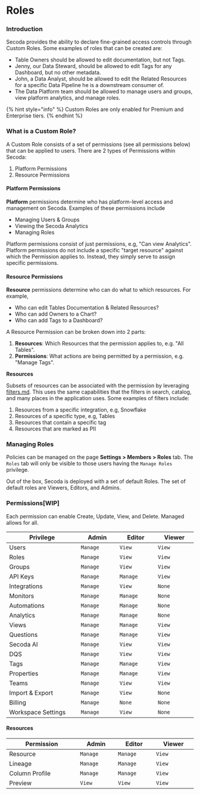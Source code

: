 # Roles

### Introduction[​](https://datahubproject.io/docs/authorization/policies#introduction) <a href="#introduction" id="introduction"></a>

Secoda provides the ability to declare fine-grained access controls through Custom Roles. Some examples of roles that can be created are:

* Table Owners should be allowed to edit documentation, but not Tags.
* Jenny, our Data Steward, should be allowed to edit Tags for any Dashboard, but no other metadata.
* John, a Data Analyst, should be allowed to edit the Related Resources for a specific Data Pipeline he is a downstream consumer of.
* The Data Platform team should be allowed to manage users and groups, view platform analytics, and manage roles.

{% hint style="info" %}
Custom Roles are only enabled for Premium and Enterprise tiers.
{% endhint %}

### What is a Custom Role?[​](https://datahubproject.io/docs/authorization/policies#what-is-a-policy) <a href="#what-is-a-policy" id="what-is-a-policy"></a>

A Custom Role consists of a set of permissions (see all permissions below) that can be applied to users. There are 2 types of Permissions within Secoda:

1. Platform Permissions
2. Resource Permissions

#### Platform Permissions[​](https://datahubproject.io/docs/authorization/policies#platform-policies) <a href="#platform-policies" id="platform-policies"></a>

**Platform** permissions determine who has platform-level access and management on Secoda. Examples of these permissions include

* Managing Users & Groups
* Viewing the Secoda Analytics
* Managing Roles&#x20;

Platform permissions consist of just permissions, e.g, "Can view Analytics". Platform permissions do not include a specific "target resource" against which the Permission applies to. Instead, they simply serve to assign specific permissions.

#### Resource Permissions[​](https://datahubproject.io/docs/authorization/policies#metadata-policies) <a href="#metadata-policies" id="metadata-policies"></a>

**Resource** permissions determine who can do what to which resources. For example,

* Who can edit Tables Documentation & Related Resources?
* Who can add Owners to a Chart?
* Who can add Tags to a Dashboard?

A Resource Permission can be broken down into 2 parts:

1. **Resources**: Which Resources that the permission applies to, e.g. "All Tables".
2. **Permissions**: What actions are being permitted by a permission, e.g. "Manage Tags".

**Resources**[**​**](https://datahubproject.io/docs/authorization/policies#resources)

Subsets of resources can be associated with the permission by leveraging [filters.md](filters.md "mention"). This uses the same capabilities that the filters in search, catalog, and many places in the application uses. Some examples of filters include:

1. Resources from a specific integration, e.g, Snowflake
2. Resources of a specific type, e.g, Tables
3. Resources that contain a specific tag
4. Resources that are marked as PII

### Managing Roles[​](https://datahubproject.io/docs/authorization/policies#managing-policies) <a href="#managing-policies" id="managing-policies"></a>

Policies can be managed on the page **Settings > Members > Roles** tab. The `Roles` tab will only be visible to those users having the `Manage Roles` privilege.

Out of the box, Secoda is deployed with a set of default Roles. The set of default roles are Viewers, Editors, and Admins.

### Permissions[​](https://datahubproject.io/docs/authorization/policies#reference) \[WIP] <a href="#reference" id="reference"></a>

Each permission can enable Create, Update, View, and Delete. Managed allows for all.

<table><thead><tr><th width="222">Privilege</th><th width="109">Admin</th><th width="108">Editor</th><th width="107">Viewer</th></tr></thead><tbody><tr><td>Users</td><td><code>Manage</code></td><td><code>View</code></td><td><code>View</code></td></tr><tr><td>Roles</td><td><code>Manage</code></td><td><code>View</code></td><td><code>View</code></td></tr><tr><td>Groups</td><td><code>Manage</code></td><td><code>View</code></td><td><code>View</code></td></tr><tr><td>API Keys</td><td><code>Manage</code></td><td><code>Manage</code></td><td><code>View</code></td></tr><tr><td>Integrations</td><td><code>Manage</code></td><td><code>View</code></td><td><code>None</code></td></tr><tr><td>Monitors</td><td><code>Manage</code></td><td><code>Manage</code></td><td><code>None</code></td></tr><tr><td>Automations</td><td><code>Manage</code></td><td><code>Manage</code></td><td><code>None</code></td></tr><tr><td>Analytics</td><td><code>Manage</code></td><td><code>Manage</code></td><td><code>None</code></td></tr><tr><td>Views</td><td><code>Manage</code></td><td><code>Manage</code></td><td><code>View</code></td></tr><tr><td>Questions</td><td><code>Manage</code></td><td><code>Manage</code></td><td><code>View</code></td></tr><tr><td>Secoda AI</td><td><code>Manage</code></td><td><code>View</code></td><td><code>View</code></td></tr><tr><td>DQS</td><td><code>Manage</code></td><td><code>View</code></td><td><code>View</code></td></tr><tr><td>Tags</td><td><code>Manage</code></td><td><code>Manage</code></td><td><code>View</code></td></tr><tr><td>Properties</td><td><code>Manage</code></td><td><code>Manage</code></td><td><code>View</code></td></tr><tr><td>Teams</td><td><code>Manage</code></td><td><code>View</code></td><td><code>View</code></td></tr><tr><td>Import &#x26; Export</td><td><code>Manage</code></td><td><code>View</code></td><td><code>None</code></td></tr><tr><td>Billing</td><td><code>Manage</code></td><td><code>None</code></td><td><code>None</code></td></tr><tr><td>Workspace Settings</td><td><code>Manage</code></td><td><code>View</code></td><td><code>None</code></td></tr></tbody></table>

#### **Resources**

<table><thead><tr><th width="226">Permission</th><th width="107">Admin</th><th width="108">Editor</th><th width="116">Viewer</th></tr></thead><tbody><tr><td>Resource</td><td><code>Manage</code></td><td><code>Manage</code></td><td><code>View</code></td></tr><tr><td>Lineage</td><td><code>Manage</code></td><td><code>Manage</code></td><td><code>View</code></td></tr><tr><td>Column Profile</td><td><code>Manage</code></td><td><code>Manage</code></td><td><code>View</code></td></tr><tr><td>Preview</td><td><code>View</code></td><td><code>View</code></td><td><code>View</code></td></tr></tbody></table>

